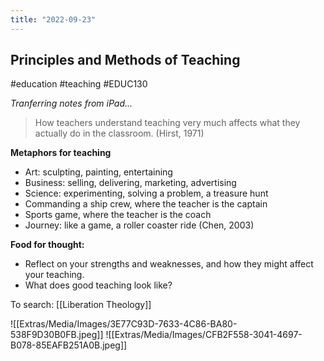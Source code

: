 ```yaml
---
title: "2022-09-23"
---
```

## Principles and Methods of Teaching
#education #teaching #EDUC130 

*Tranferring notes from iPad...*

> How teachers understand teaching very much affects what they actually do in the classroom. (Hirst, 1971)

**Metaphors for teaching**
- Art: sculpting, painting, entertaining
- Business: selling, delivering, marketing, advertising
- Science: experimenting, solving a problem, a treasure hunt
- Commanding a ship crew, where the teacher is the captain
- Sports game, where the teacher is the coach
- Journey: like a game, a roller coaster ride
(Chen, 2003)

**Food for thought:**
- Reflect on your strengths and weaknesses, and how they might affect your teaching.
- What does good teaching look like?

To search: [[Liberation Theology]]

![[Extras/Media/Images/3E77C93D-7633-4C86-BA80-538F9D30B0FB.jpeg]]
![[Extras/Media/Images/CFB2F558-3041-4697-B078-85EAFB251A0B.jpeg]]
